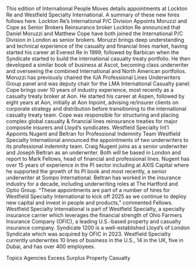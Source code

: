 This edition of International People Moves details appointments at Lockton Re and Westfield Specialty International.
A summary of these new hires follows here.
Lockton Re’s International P/C Division Appoints Moruzzi and Cope as Senior Brokers
Reinsurance broker Lockton Re announced that Daniel Moruzzi and Matthew Cope have both joined the International P/C Division in London as senior brokers.
Moruzzi brings deep understanding and technical experience of the casualty and financial lines market, having started his career at Everest Re in 1999, followed by Barbican when the Syndicate started to build the international casualty treaty portfolio. He then developed a similar book of business at Ascot, becoming class underwriter and overseeing the combined International and North American portfolios.
Moruzzi has previously chaired the IUA Professional Lines Underwriters Group panel and was deputy chair for the LMA International Casualty panel.
Cope brings over 10 years of industry experience, most recently as a casualty treaty broker at Aon. He started his career at Aspen, followed by eight years at Aon, initially at Aon Inpoint, advising re/insurer clients on corporate strategy and distribution before transitioning to the international casualty treaty team.
Cope was responsible for structuring and placing complex global casualty & financial lines reinsurance treaties for major composite insurers and Lloyd’s syndicates.
Westfield Specialty Int’l Appoints Nugent and Beltran for Professional Indemnity Team
Westfield Specialty International announced the appointments of two underwriters to its professional indemnity team.
Craig Nugent joins as a senior underwriter and Joseph Beltran as an underwriter. Both will be based in London and report to Mark Fellows, head of financial and professional lines.
Nugent has over 15 years of experience in the PI sector including at AXIS Capital where he supported the growth of its PI book and most recently, a senior underwriter at Sompo International.
Beltran has worked in the insurance industry for a decade, including underwriting roles at The Hartford and Optio Group.
“These appointments are part of a number of hires for Westfield Specialty International to kick off 2025 as we continue to deploy new capital and invest in people and products,” commented Fellows.
Westfield Specialty International is part of Westfield Specialty, a specialty insurance carrier which leverages the financial strength of Ohio Farmers Insurance Company (OFIC), a leading U.S.-based property and casualty insurance company. Syndicate 1200 is a well-established Lloyd’s of London Syndicate which was acquired by OFIC in 2023.
Westfield Specialty currently underwrites 10 lines of business in the U.S., 14 in the UK, five in Dubai, and has over 400 employees.

Topics
Agencies
Excess Surplus
Property Casualty
